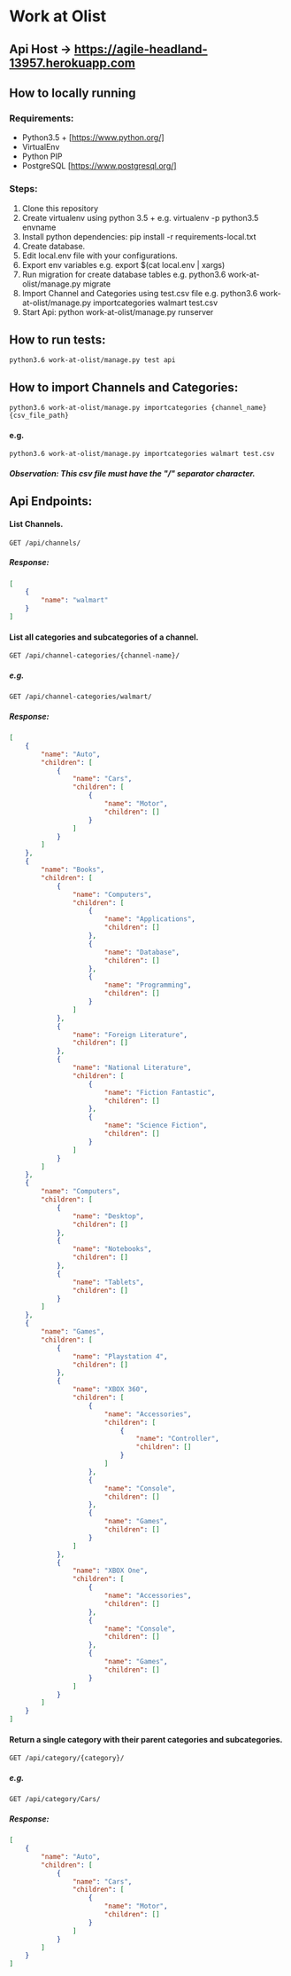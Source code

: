 # Work at Olist

## Api Host -> https://agile-headland-13957.herokuapp.com

## How to locally running

### Requirements:
* Python3.5 + [https://www.python.org/]
* VirtualEnv
* Python PIP
* PostgreSQL [https://www.postgresql.org/]

### Steps:

1. Clone this repository
2. Create virtualenv using python 3.5 + e.g. virtualenv -p python3.5 envname
3. Install python dependencies: pip install -r requirements-local.txt
4. Create database.
5. Edit local.env file with your configurations.
6. Export env variables e.g. export $(cat local.env | xargs)
7. Run migration for create database tables e.g. python3.6 work-at-olist/manage.py migrate
8. Import Channel and Categories using test.csv file e.g. python3.6 work-at-olist/manage.py importcategories walmart test.csv
9. Start Api: python work-at-olist/manage.py runserver

## How to run tests:

```text
python3.6 work-at-olist/manage.py test api
```

## How to import Channels and Categories:

```text
python3.6 work-at-olist/manage.py importcategories {channel_name} {csv_file_path}
```

#### e.g.

```
python3.6 work-at-olist/manage.py importcategories walmart test.csv
```

##### Observation: This csv file must have the "/" separator character.


## Api Endpoints:


#### List Channels.

```text
GET /api/channels/
```
##### Response:

```json
[
    {
        "name": "walmart"
    }
]
```

#### List all categories and subcategories of a channel.

```text
GET /api/channel-categories/{channel-name}/
```

##### e.g.

```text
GET /api/channel-categories/walmart/
```

##### Response:

```json
[
    {
        "name": "Auto",
        "children": [
            {
                "name": "Cars",
                "children": [
                    {
                        "name": "Motor",
                        "children": []
                    }
                ]
            }
        ]
    },
    {
        "name": "Books",
        "children": [
            {
                "name": "Computers",
                "children": [
                    {
                        "name": "Applications",
                        "children": []
                    },
                    {
                        "name": "Database",
                        "children": []
                    },
                    {
                        "name": "Programming",
                        "children": []
                    }
                ]
            },
            {
                "name": "Foreign Literature",
                "children": []
            },
            {
                "name": "National Literature",
                "children": [
                    {
                        "name": "Fiction Fantastic",
                        "children": []
                    },
                    {
                        "name": "Science Fiction",
                        "children": []
                    }
                ]
            }
        ]
    },
    {
        "name": "Computers",
        "children": [
            {
                "name": "Desktop",
                "children": []
            },
            {
                "name": "Notebooks",
                "children": []
            },
            {
                "name": "Tablets",
                "children": []
            }
        ]
    },
    {
        "name": "Games",
        "children": [
            {
                "name": "Playstation 4",
                "children": []
            },
            {
                "name": "XBOX 360",
                "children": [
                    {
                        "name": "Accessories",
                        "children": [
                            {
                                "name": "Controller",
                                "children": []
                            }
                        ]
                    },
                    {
                        "name": "Console",
                        "children": []
                    },
                    {
                        "name": "Games",
                        "children": []
                    }
                ]
            },
            {
                "name": "XBOX One",
                "children": [
                    {
                        "name": "Accessories",
                        "children": []
                    },
                    {
                        "name": "Console",
                        "children": []
                    },
                    {
                        "name": "Games",
                        "children": []
                    }
                ]
            }
        ]
    }
]
```

#### Return a single category with their parent categories and subcategories.

```text
GET /api/category/{category}/
```

##### e.g.

```text
GET /api/category/Cars/
```

##### Response:

```json
[
    {
        "name": "Auto",
        "children": [
            {
                "name": "Cars",
                "children": [
                    {
                        "name": "Motor",
                        "children": []
                    }
                ]
            }
        ]
    }
]
```

